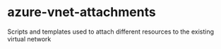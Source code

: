 # azure-vnet-attachments
Scripts and templates used to attach different resources to the existing virtual network
